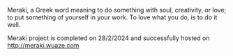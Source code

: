 Meraki, a Greek word meaning to do something with soul, creativity, or love; to put something of yourself in your work. To love what you do, is to do it well.

Meraki project is completed on 28/2/2024 and successfully hosted on http://meraki.wuaze.com